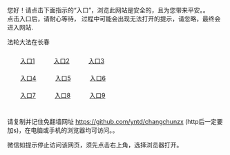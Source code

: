 您好！请点击下面指示的“入口”，浏览此网站是安全的，且为您带来平安。。 <br/>
点击入口后，请耐心等待， 过程中可能会出现无法打开的提示，请忽略，最终会进入网站. </br>

法轮大法在长春<br/>
<div style="padding:10px"><a style="margin:20px" target="_blank" href="https://d1touwwqhv1xr8.cloudfront.net/2Qpsp?drxgbqyt" id="ccLink1" rel="nofollow">入口1</a> <a target="_blank" style="margin:20px" href="https://d30wtaeh92bx2j.cloudfront.net/2Qpsp?ptcrk" id="ccLink2" rel="nofollow">入口2</a> <a style="margin:20px" target="_blank" href="https://d1tlnc05ihqddv.cloudfront.net/2Qpsp?hzpebqdr" id="ccLink3" rel="nofollow">入口3</a></div>

<div style="padding:10px" ><a style="margin:20px" target="_blank" href="https://d1touwwqhv1xr8.cloudfront.net/2Qpsp?drxgbqyt" id="ccLink4" rel="nofollow">入口4</a> <a style="margin:20px" href="https://d30wtaeh92bx2j.cloudfront.net/2Qpsp?ptcrk" target="_blank" id="ccLink5" rel="nofollow">入口5</a> <a style="margin:20px" href="https://d1tlnc05ihqddv.cloudfront.net/2Qpsp?hzpebqdr" target="_blank" id="ccLink6" rel="nofollow">入口6</a></div>

<div style="padding:10px"><a style="margin:20px" target="_blank" href="https://d1touwwqhv1xr8.cloudfront.net/2Qpsp?drxgbqyt" id="ccLink7" rel="nofollow">入口7</a> <a style="margin:20px" href="https://d30wtaeh92bx2j.cloudfront.net/2Qpsp?ptcrk" target="_blank" id="ccLink8" rel="nofollow">入口8</a> <a style="margin:20px" target="_blank" href="https://d1tlnc05ihqddv.cloudfront.net/2Qpsp?hzpebqdr" id="ccLink9" rel="nofollow">入口9</a></div>

<br/>



请复制并记住免翻墙网址 https://github.com/yntd/changchunzx (http后一定要加s)，在电脑或手机的浏览器均可访问。。<br/>

微信如提示停止访问该网页，须先点击右上角，选择浏览器打开。
